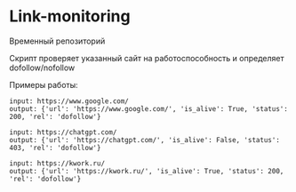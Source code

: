 # Link-monitoring
Временный репозиторий

Скрипт проверяет указанный сайт на работоспособность и определяет dofollow/nofollow

Примеры работы:
```
input: https://www.google.com/
output: {'url': 'https://www.google.com/', 'is_alive': True, 'status': 200, 'rel': 'dofollow'}
```
```
input: https://chatgpt.com/
output: {'url': 'https://chatgpt.com/', 'is_alive': False, 'status': 403, 'rel': 'dofollow'}
```
```
input: https://kwork.ru/
output: {'url': 'https://kwork.ru/', 'is_alive': True, 'status': 200, 'rel': 'dofollow'}
```
